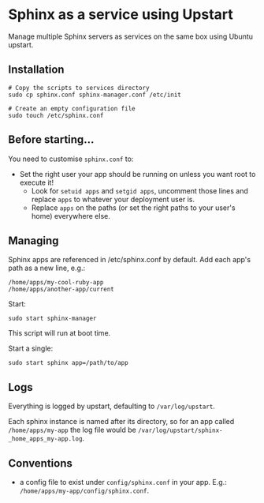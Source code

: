 # Sphinx as a service using Upstart

Manage multiple Sphinx servers as services on the same box using Ubuntu upstart.

## Installation

    # Copy the scripts to services directory
    sudo cp sphinx.conf sphinx-manager.conf /etc/init

    # Create an empty configuration file
    sudo touch /etc/sphinx.conf

## Before starting...

You need to customise `sphinx.conf` to:

* Set the right user your app should be running on unless you want root to execute it!
  * Look for `setuid apps` and `setgid apps`, uncomment those lines and replace `apps` to whatever your deployment user is.
  * Replace `apps` on the paths (or set the right paths to your user's home) everywhere else.

## Managing

Sphinx apps are referenced in /etc/sphinx.conf by default. Add each app's path as a new line, e.g.:

```
/home/apps/my-cool-ruby-app
/home/apps/another-app/current
```

Start:

`sudo start sphinx-manager`

This script will run at boot time.

Start a single:

`sudo start sphinx app=/path/to/app`

## Logs

Everything is logged by upstart, defaulting to `/var/log/upstart`.

Each sphinx instance is named after its directory, so for an app called `/home/apps/my-app` the log file would be `/var/log/upstart/sphinx-_home_apps_my-app.log`.

## Conventions

* a config file to exist under `config/sphinx.conf` in your app. E.g.: `/home/apps/my-app/config/sphinx.conf`.
